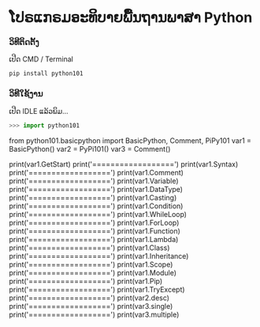 # ໂປຣແກຣມອະທິບາຍພື້ນຖານພາສາ Python

### ວິທີຕິດຕັ້ງ

ເປີດ CMD / Terminal

```python
pip install python101
```

### ວິທີໃຊ້ງານ

ເປີດ IDLE ແລ້ວພິມ...

```python
>>> import python101
```

from python101.basicpython import BasicPython, Comment, PiPy101
var1 = BasicPython()
var2 = PyPi101()
var3 = Comment()

print(var1.GetStart)
print('==================')
print(var1.Syntax)
print('==================')
print(var1.Comment)
print('==================')
print(var1.Variable)
print('==================')
print(var1.DataType)
print('==================')
print(var1.Casting)
print('==================')
print(var1.Condition)
print('==================')
print(var1.WhileLoop)
print('==================')
print(var1.ForLoop)
print('==================')
print(var1.Function)
print('==================')
print(var1.Lambda)
print('==================')
print(var1.Class)
print('==================')
print(var1.Inheritance)
print('==================')
print(var1.Scope)
print('==================')
print(var1.Module)
print('==================')
print(var1.Pip)
print('==================')
print(var1.TryExcept)
print('==================')
print(var2.desc)
print('==================')
print(var3.single)
print('==================')
print(var3.multiple)
